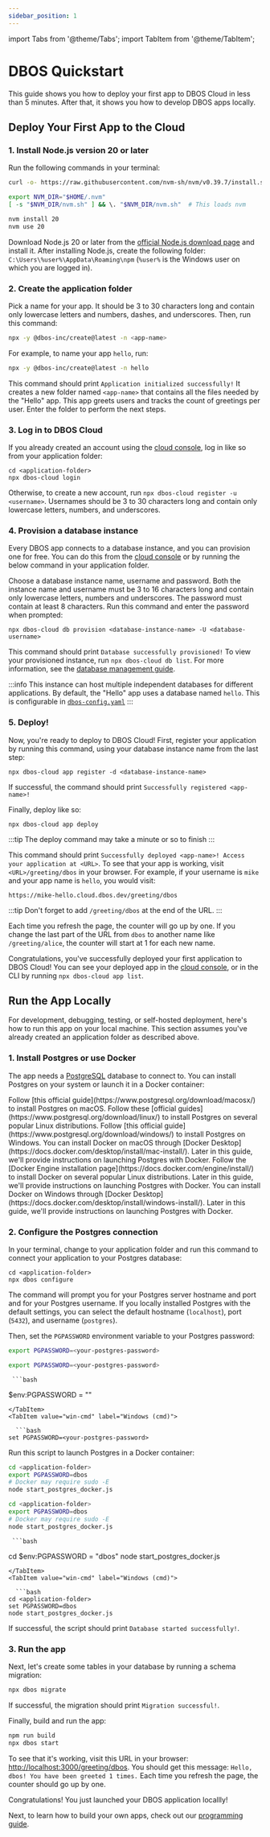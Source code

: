 ```yaml
---
sidebar_position: 1
---
```


import Tabs from '@theme/Tabs';
import TabItem from '@theme/TabItem';

# DBOS Quickstart

This guide shows you how to deploy your first app to DBOS Cloud in less than 5 minutes. After that, it shows you how to develop DBOS apps locally.

## Deploy Your First App to the Cloud

### 1. Install Node.js version 20 or later

<Tabs groupId="operating-systems">
<TabItem value="maclinux" label="macOS or Linux">
   Run the following commands in your terminal:

   ```bash
curl -o- https://raw.githubusercontent.com/nvm-sh/nvm/v0.39.7/install.sh | bash

export NVM_DIR="$HOME/.nvm"
[ -s "$NVM_DIR/nvm.sh" ] && \. "$NVM_DIR/nvm.sh"  # This loads nvm

nvm install 20
nvm use 20
   ```
</TabItem>
<TabItem value="win-ps" label="Windows">

Download Node.js 20 or later from the [official Node.js download page](https://nodejs.org/en/download) and install it.
After installing Node.js, create the following folder: `C:\Users\%user%\AppData\Roaming\npm`
(`%user%` is the Windows user on which you are logged in).
</TabItem>
</Tabs>

### 2. Create the application folder

Pick a name for your app. It should be 3 to 30 characters long and contain only lowercase letters and numbers, dashes, and underscores. Then, run this command:

   ```bash
npx -y @dbos-inc/create@latest -n <app-name>
   ```

For example, to name your app `hello`, run:
   ```bash
npx -y @dbos-inc/create@latest -n hello
   ```

This command should print `Application initialized successfully!` It creates a new folder named `<app-name>` that contains all the files needed by the "Hello" app. This app greets users and tracks the count of greetings per user. Enter the folder to perform the next steps.

### 3. Log in to DBOS Cloud

If you already created an account using the [cloud console](https://console.dbos.dev/), log in like so from your application folder:
```
cd <application-folder>
npx dbos-cloud login
```

Otherwise, to create a new account, run `npx dbos-cloud register -u <username>`. Usernames should be 3 to 30 characters long and contain only lowercase letters, numbers, and underscores.

### 4. Provision a database instance

Every DBOS app connects to a database instance, and you can provision one for free. You can do this from the [cloud console](https://console.dbos.dev/) or by running the below command in your application folder.

Choose a database instance name, username and password. Both the instance name and username must be 3 to 16 characters long and contain only lowercase letters, numbers and underscores. The password must contain at least 8 characters. Run this command and enter the password when prompted:
```
npx dbos-cloud db provision <database-instance-name> -U <database-username>
```

This command should print `Database successfully provisioned!` To view your provisioned instance, run `npx dbos-cloud db list`. For more information, see the [database management guide](../cloud-tutorials/database-management.md).

:::info
This instance can host multiple independent databases for different applications.
By default, the "Hello" app uses a database named `hello`. This is configurable in [`dbos-config.yaml`](../api-reference/configuration.md)
:::

### 5. Deploy!

Now, you're ready to deploy to DBOS Cloud! First, register your application by running this command, using your database instance name from the last step:

```
npx dbos-cloud app register -d <database-instance-name>
```

If successful, the command should print `Successfully registered <app-name>!`

Finally, deploy like so:

```
npx dbos-cloud app deploy
```
:::tip
The deploy command may take a minute or so to finish
:::

This command should print `Successfully deployed <app-name>! Access your application at <URL>`. To see that your app is working, visit `<URL>/greeting/dbos` in your browser. For example, if your username is `mike` and your app name is `hello`, you would visit:
```
https://mike-hello.cloud.dbos.dev/greeting/dbos
```

:::tip
Don't forget to add `/greeting/dbos` at the end of the URL. 
:::

Each time you refresh the page, the counter will go up by one. If you change the last part of the URL from `dbos` to another name like `/greeting/alice`, the counter will start at 1 for each new name.

Congratulations, you've successfully deployed your first application to DBOS Cloud! You can see your deployed app in the [cloud console](https://console.dbos.dev/), or in the CLI by running `npx dbos-cloud app list`.

## Run the App Locally

For development, debugging, testing, or self-hosted deployment, here's how to run this app on your local machine. This section assumes you've already created an application folder as described above.

### 1. Install Postgres or use Docker

The app needs a [PostgreSQL](https://www.postgresql.org/) database to connect to. You can install Postgres on your system or launch it in a Docker container:

<Tabs groupId="postgres-or-docker">
   <TabItem value="postgres" label="Install Postgres Locally">
   <Tabs groupId="operating-systems">
      <TabItem value="mac" label="macOS">
         Follow [this official guide](https://www.postgresql.org/download/macosx/) to install Postgres on macOS.
      </TabItem>
      <TabItem value="linux" label="Linux">
         Follow these [official guides](https://www.postgresql.org/download/linux/) to install Postgres on several popular Linux distributions.
      </TabItem>
      <TabItem value="win-ps" label="Windows">
         Follow [this official guide](https://www.postgresql.org/download/windows/) to install Postgres on Windows.
      </TabItem>
   </Tabs>
   </TabItem>
   <TabItem value="docker" label="Launch Postgres with Docker">
   <Tabs groupId="operating-systems">
      <TabItem value="mac" label="macOS">
         You can install Docker on macOS through [Docker Desktop](https://docs.docker.com/desktop/install/mac-install/).
         Later in this guide, we'll provide instructions on launching Postgres with Docker.
      </TabItem>
      <TabItem value="linux" label="Linux">
         Follow the [Docker Engine installation page](https://docs.docker.com/engine/install/) to install Docker on several popular Linux distributions.
         Later in this guide, we'll provide instructions on launching Postgres with Docker.
      </TabItem>
      <TabItem value="win-ps" label="Windows">
         You can install Docker on Windows through [Docker Desktop](https://docs.docker.com/desktop/install/windows-install/).
         Later in this guide, we'll provide instructions on launching Postgres with Docker.
      </TabItem>
   </Tabs>
   </TabItem>
</Tabs>


### 2. Configure the Postgres connection

<Tabs groupId="postgres-or-docker">
<TabItem value="postgres" label="Use Installed Postgres">

In your terminal, change to your application folder and run this command to connect your application to your Postgres database:

```
cd <application-folder>
npx dbos configure
```

The command will prompt you for your Postgres server hostname and port and for your Postgres username.
If you locally installed Postgres with the default settings, you can select the default hostname (`localhost`), port (`5432`), and username (`postgres`).

Then, set the `PGPASSWORD` environment variable to your Postgres password:

<Tabs groupId="operating-systems">
  <TabItem value="mac" label="macOS">
	  
   ```bash
export PGPASSWORD=<your-postgres-password>
   ```
  </TabItem>
    <TabItem value="linux" label="Linux">
	    
   ```bash
export PGPASSWORD=<your-postgres-password>
   ```
  </TabItem>
  <TabItem value="win-ps" label="Windows (PowerShell)">
  
     ```bash
$env:PGPASSWORD = "<your-postgres-password>"
   ```
  </TabItem>
  <TabItem value="win-cmd" label="Windows (cmd)">

     ```bash
set PGPASSWORD=<your-postgres-password>
   ```
  </TabItem>
</Tabs>

</TabItem>
<TabItem value="docker" label="Launch Postgres with Docker">

Run this script to launch Postgres in a Docker container:
<Tabs groupId="operating-systems">
  <TabItem value="mac" label="macOS">
	  
   ```bash
cd <application-folder>
export PGPASSWORD=dbos
# Docker may require sudo -E
node start_postgres_docker.js
   ```
  </TabItem>
    <TabItem value="linux" label="Linux">
	    
   ```bash
cd <application-folder>
export PGPASSWORD=dbos
# Docker may require sudo -E
node start_postgres_docker.js
   ```
  </TabItem>
  <TabItem value="win-ps" label="Windows (PowerShell)">
  
     ```bash
cd <application-folder>
$env:PGPASSWORD = "dbos"
node start_postgres_docker.js
   ```
  </TabItem>
  <TabItem value="win-cmd" label="Windows (cmd)">

     ```bash
cd <application-folder>
set PGPASSWORD=dbos
node start_postgres_docker.js
   ```
  </TabItem>
</Tabs>

If successful, the script should print `Database started successfully!`.
</TabItem>
</Tabs>

### 3. Run the app

Next, let's create some tables in your database by running a schema migration:

   ```bash
npx dbos migrate
   ```

If successful, the migration should print `Migration successful!`.

Finally, build and run the app:

   ```bash
npm run build
npx dbos start
   ```

To see that it's working, visit this URL in your browser: [http://localhost:3000/greeting/dbos](http://localhost:3000/greeting/dbos).  You should get this message: `Hello, dbos! You have been greeted 1 times.` Each time you refresh the page, the counter should go up by one.

Congratulations!  You just launched your DBOS application locallly!

Next, to learn how to build your own apps, check out our [programming guide](./quickstart-programming.md).
